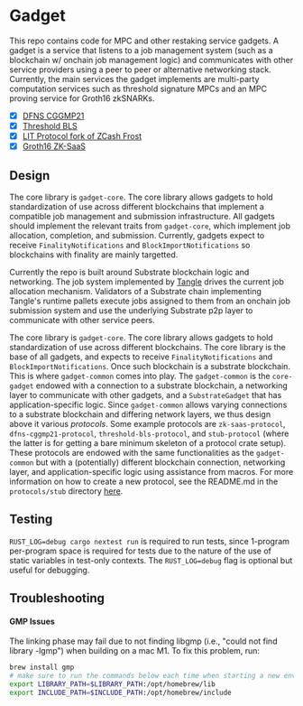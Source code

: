 # Gadget
This repo contains code for MPC and other restaking service gadgets. A gadget is a service that listens to a job management system (such as a blockchain w/ onchain job management logic) and communicates with other service providers using a peer to peer or alternative networking stack. Currently, the main services the gadget implements are multi-party computation services such as threshold signature MPCs and an MPC proving service for Groth16 zkSNARKs.

- [x] [DFNS CGGMP21](https://github.com/dfns/cggmp21/tree/m/cggmp21)
- [x] [Threshold BLS](https://github.com/mikelodder7/blsful)
- [x] [LIT Protocol fork of ZCash Frost](https://github.com/LIT-Protocol/frost)
- [x] [Groth16 ZK-SaaS](https://github.com/webb-tools/zk-SaaS)

## Design

The core library is `gadget-core`. The core library allows gadgets to hold standardization of use across different blockchains that implement a compatible job management and submission infrastructure. All gadgets should implement the relevant traits from `gadget-core`, which implement job allocation, completion, and submission. Currently, gadgets expect to receive `FinalityNotifications` and `BlockImportNotifications` so blockchains with finality are mainly targetted.

Currently the repo is built around Substrate blockchain logic and networking. The job system implemented by [Tangle](https://github.com/webb-tools/tangle) drives the current job allocation mechanism. Validators of a Substrate chain implementing Tangle's runtime pallets execute jobs assigned to them from an onchain job submission system and use the underlying Substrate p2p layer to communicate with other service peers.

The core library is `gadget-core`. The core library allows gadgets to hold standardization of use across different blockchains. The core library is the base of all gadgets, and expects to receive `FinalityNotifications` and `BlockImportNotifications`.
Once such blockchain is a substrate blockchain. This is where `gadget-common` comes into play. The `gadget-common` is the `core-gadget` endowed with a connection to a substrate blockchain, a networking layer to communicate with other gadgets, and a `SubstrateGadget` that has application-specific logic.
Since `gadget-common` allows varying connections to a substrate blockchain and differing network layers, we thus design above it various *protocols*. Some example protocols are `zk-saas-protocol`, `dfns-cggmp21-protocol`, `threshold-bls-protocol`, and `stub-protocol` (where the latter is for getting a bare minimum skeleton of a protocol crate setup).
These protocols are endowed with the same functionalities as the `gadget-common` but with a (potentially) different blockchain connection, networking layer, and application-specific logic using assistance from macros.
For more information on how to create a new protocol, see the README.md in the `protocols/stub` directory [here](protocols/stub/README.md).
## Testing

`RUST_LOG=debug cargo nextest run` is required to run tests, since 1-program per-program space is required for tests due to the nature of the use of static variables in test-only contexts. The `RUST_LOG=debug` flag is optional but useful for debugging.
## Troubleshooting
#### GMP Issues
The linking phase may fail due to not finding libgmp (i.e., "could not find library -lgmp") when building on a mac M1. To fix this problem, run:

```bash
brew install gmp
# make sure to run the commands below each time when starting a new env, or, append them to .zshrc
export LIBRARY_PATH=$LIBRARY_PATH:/opt/homebrew/lib
export INCLUDE_PATH=$INCLUDE_PATH:/opt/homebrew/include
```